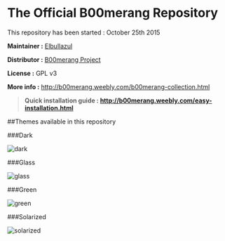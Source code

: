 # The Official B00merang Repository

This repository has been started : October 25th 2015

**Maintainer :** [Elbullazul](https://github.com/elbullazul)

**Distributor :** [B00merang Project](https://github.com/B00merang-Project)

**License :** GPL v3

**More info :** http://b00merang.weebly.com/b00merang-collection.html

> **Quick installation guide : http://b00merang.weebly.com/easy-installation.html**

##Themes available in this repository

###Dark

![dark](http://b00merang.weebly.com/uploads/1/6/8/1/16813022/screenshot-2016-09-27-11-40-51.png)

###Glass

![glass](http://b00merang.weebly.com/uploads/1/6/8/1/16813022/140909810.png)

###Green

![green](http://b00merang.weebly.com/uploads/1/6/8/1/16813022/271897781.png)

###Solarized

![solarized](http://b00merang.weebly.com/uploads/1/6/8/1/16813022/14053794-1780974695511615-8843763051076651632-o-orig_1_orig.png)
